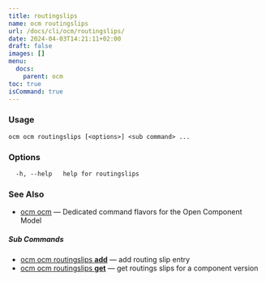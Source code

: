 ```yaml
---
title: routingslips
name: ocm routingslips
url: /docs/cli/ocm/routingslips/
date: 2024-04-03T14:21:11+02:00
draft: false
images: []
menu:
  docs:
    parent: ocm
toc: true
isCommand: true
---
```

### Usage

```
ocm ocm routingslips [<options>] <sub command> ...
```

### Options

```
  -h, --help   help for routingslips
```

### See Also

* [ocm ocm](/docs/cli/cli)	 &mdash; Dedicated command flavors for the Open Component Model


##### Sub Commands

* [ocm ocm routingslips <b>add</b>](/docs/cli/cli/routingslips/add)	 &mdash; add routing slip entry
* [ocm ocm routingslips <b>get</b>](/docs/cli/cli/routingslips/get)	 &mdash; get routings slips for a component version

